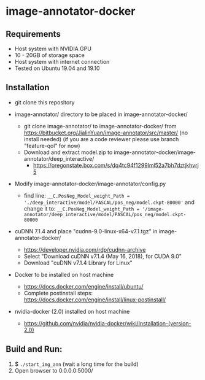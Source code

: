 # image-annotator-docker

## Requirements
- Host system with NVIDIA GPU
- 10 - 20GB of storage space
- Host system with internet connection
- Tested on Ubuntu 19.04 and 19.10

## Installation
- git clone this repository

- image-annotator/ directory to be placed in image-annotator-docker/
  - git clone image-annotator/ to image-annotator-docker/ from https://bitbucket.org/JialinYuan/image-annotator/src/master/ (no install needed) (if you are a code reviewer please use branch "feature-qol" for now)
  - Download and extract model.zip to image-annotator-docker/image-annotator/deep_interactive/
    - https://oregonstate.box.com/s/dq4tc94f1299lml52a7bh7dztjkhvrj5

- Modify image-annotator-docker/image-annotator/config.py
  - find line: `__C.PosNeg_Model_weight_Path = './deep_interactive/model/PASCAL/pos_neg/model.ckpt-80000'` and change it to: `__C.PosNeg_Model_weight_Path = '/image-annotator/deep_interactive/model/PASCAL/pos_neg/model.ckpt-80000`

  
- cuDNN 7.1.4 and place "cudnn-9.0-linux-x64-v7.1.tgz" in image-annotator-docker/ 
  - https://developer.nvidia.com/rdp/cudnn-archive
  - Select "Download cuDNN v7.1.4 (May 16, 2018), for CUDA 9.0"
  - Download "cuDNN v7.1.4 Library for Linux"

- Docker to be installed on host machine
  - https://docs.docker.com/engine/install/ubuntu/
  - Complete postinstall steps: https://docs.docker.com/engine/install/linux-postinstall/

- nvidia-docker (2.0) installed on host machine
  - https://github.com/nvidia/nvidia-docker/wiki/Installation-(version-2.0)

## Build and Run:
1. $ `./start_img_ann` (wait a long time for the build)
2. Open browser to 0.0.0.0:5000/
